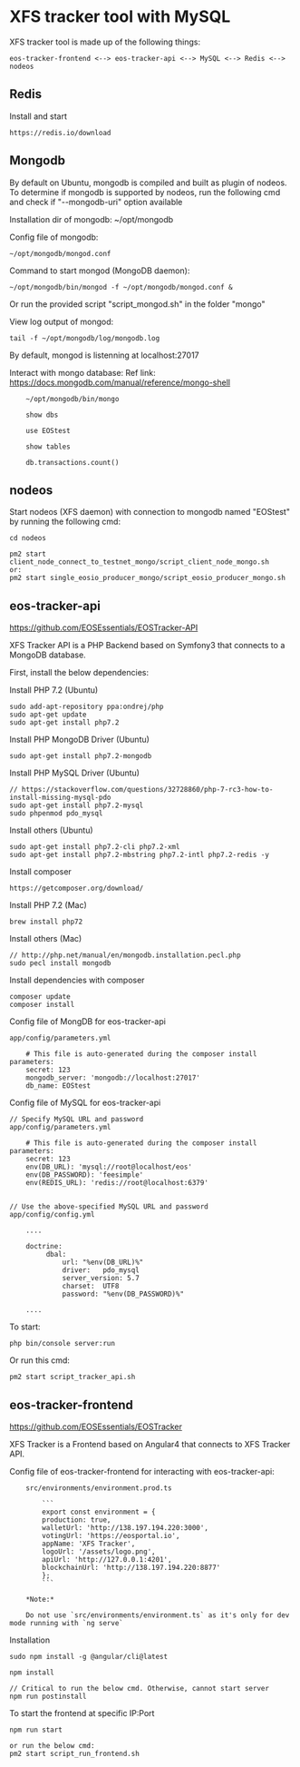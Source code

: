 # XFS tracker tool with MySQL

XFS tracker tool is made up of the following things:

    eos-tracker-frontend <--> eos-tracker-api <--> MySQL <--> Redis <--> nodeos

## Redis

Install and start

    https://redis.io/download

## Mongodb

By default on Ubuntu, mongodb is compiled and built as plugin of nodeos.
To determine if mongodb is supported by nodeos, run the following cmd and
check if "--mongodb-uri" option available

Installation dir of mongodb:
    ~/opt/mongodb

Config file of mongodb:

    ~/opt/mongodb/mongod.conf

Command to start mongod (MongoDB daemon):

    ~/opt/mongodb/bin/mongod -f ~/opt/mongodb/mongod.conf &


Or run the provided script "script_mongod.sh" in the folder "mongo"

View log output of mongod:

    tail -f ~/opt/mongodb/log/mongodb.log

By default, mongod is listenning at localhost:27017

Interact with mongo database:
Ref link: https://docs.mongodb.com/manual/reference/mongo-shell

```
    ~/opt/mongodb/bin/mongo

    show dbs    

    use EOStest

    show tables

    db.transactions.count()
```

## nodeos

Start nodeos (XFS daemon) with connection to mongodb named "EOStest"
by running the following cmd:

    cd nodeos

    pm2 start client_node_connect_to_testnet_mongo/script_client_node_mongo.sh
    or:
    pm2 start single_eosio_producer_mongo/script_eosio_producer_mongo.sh

## eos-tracker-api

https://github.com/EOSEssentials/EOSTracker-API

XFS Tracker API is a PHP Backend based on Symfony3 that connects to a MongoDB database.

First, install the below dependencies:

Install PHP 7.2 (Ubuntu)

    sudo add-apt-repository ppa:ondrej/php
    sudo apt-get update
    sudo apt-get install php7.2

Install PHP MongoDB Driver (Ubuntu)

    sudo apt-get install php7.2-mongodb

Install PHP MySQL Driver (Ubuntu)

    // https://stackoverflow.com/questions/32728860/php-7-rc3-how-to-install-missing-mysql-pdo
    sudo apt-get install php7.2-mysql
    sudo phpenmod pdo_mysql

Install others (Ubuntu)

    sudo apt-get install php7.2-cli php7.2-xml
    sudo apt-get install php7.2-mbstring php7.2-intl php7.2-redis -y

 Install composer

    https://getcomposer.org/download/

Install PHP 7.2 (Mac)

    brew install php72

Install others (Mac)

    // http://php.net/manual/en/mongodb.installation.pecl.php
    sudo pecl install mongodb


Install dependencies with composer

    composer update
    composer install

Config file of MongDB for eos-tracker-api

    app/config/parameters.yml

        # This file is auto-generated during the composer install parameters:
        secret: 123
        mongodb_server: 'mongodb://localhost:27017'
        db_name: EOStest

Config file of MySQL for eos-tracker-api

    // Specify MySQL URL and password
    app/config/parameters.yml

        # This file is auto-generated during the composer install parameters:
        secret: 123
        env(DB_URL): 'mysql://root@localhost/eos'
        env(DB_PASSWORD): 'feesimple'
        env(REDIS_URL): 'redis://root@localhost:6379'


    // Use the above-specified MySQL URL and password
    app/config/config.yml

        ....

        doctrine:
             dbal:
                 url: "%env(DB_URL)%"
                 driver:   pdo_mysql
                 server_version: 5.7
                 charset:  UTF8
                 password: "%env(DB_PASSWORD)%"

        ....


To start:

    php bin/console server:run

Or run this cmd:

    pm2 start script_tracker_api.sh


## eos-tracker-frontend

https://github.com/EOSEssentials/EOSTracker

XFS Tracker is a Frontend based on Angular4 that connects to XFS Tracker API.

Config file of eos-tracker-frontend for interacting with eos-tracker-api:

        src/environments/environment.prod.ts

            ```
            export const environment = {
            production: true,
            walletUrl: 'http://138.197.194.220:3000',
            votingUrl: 'https://eosportal.io',
            appName: 'XFS Tracker',
            logoUrl: '/assets/logo.png',
            apiUrl: 'http://127.0.0.1:4201',
            blockchainUrl: 'http://138.197.194.220:8877'
            };
            ```

        *Note:* 

        Do not use `src/environments/environment.ts` as it's only for dev mode running with `ng serve`

Installation

    sudo npm install -g @angular/cli@latest

    npm install

    // Critical to run the below cmd. Otherwise, cannot start server
    npm run postinstall

To start the frontend at specific IP:Port

    npm run start

    or run the below cmd:
    pm2 start script_run_frontend.sh
